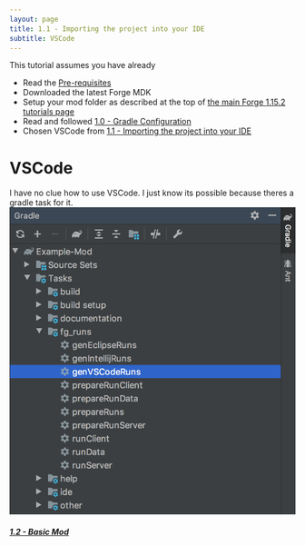 ```yaml
---
layout: page
title: 1.1 - Importing the project into your IDE
subtitle: VSCode
---
```

This tutorial assumes you have already
- Read the [Pre-requisites](/tutorials/Pre-requisites)
- Downloaded the latest Forge MDK
- Setup your mod folder as described at the top of [the main Forge 1.15.2 tutorials page](/tutorials/1.15.2/forge/)
- Read and followed [1.0 - Gradle Configuration](../../1.0-gradle-configuration/)
- Chosen VSCode from [1.1 - Importing the project into your IDE](..)

# VSCode
I have no clue how to use VSCode. I just know its possible because theres a gradle task for it.
![`genVSCodeRuns`](./genVSCodeRuns.png "genVSCodeRuns")  

##### [1.2 - Basic Mod](../../1.2-basic-mod)
